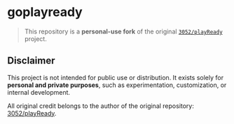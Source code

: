 # goplayready

> This repository is a **personal-use fork** of the original [`3052/playReady`](https://github.com/3052/playReady) project.

## Disclaimer

This project is not intended for public use or distribution. It exists solely for **personal and private purposes**, such as experimentation, customization, or internal development.

All original credit belongs to the author of the original repository: [3052/playReady](https://github.com/3052/playReady).
